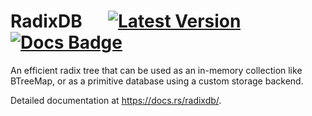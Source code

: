 # RadixDB &emsp; [![Latest Version]][crates.io] [![Docs Badge]][docs.rs]

[Latest Version]: https://img.shields.io/crates/v/vec-collections.svg
[crates.io]: https://crates.io/crates/radixdb
[Docs Badge]: https://img.shields.io/badge/docs-docs.rs-green
[docs.rs]: https://docs.rs/radixdb

An efficient radix tree that can be used as an in-memory collection like BTreeMap, or as a primitive database using a custom storage backend.

Detailed documentation at https://docs.rs/radixdb/.